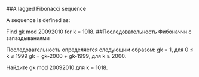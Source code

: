 ##A lagged Fibonacci sequence

A sequence is defined as:


Find gk mod 20092010 for k = 1018.
##Последовательность Фибоначчи с запаздываниями

Последовательность определяется следующим образом:
gk = 1, для 0 
≤ k 
≤ 1999
gk = gk-2000 + gk-1999, для k 
≥ 2000.

Найдите gk mod 20092010 для k = 1018.

